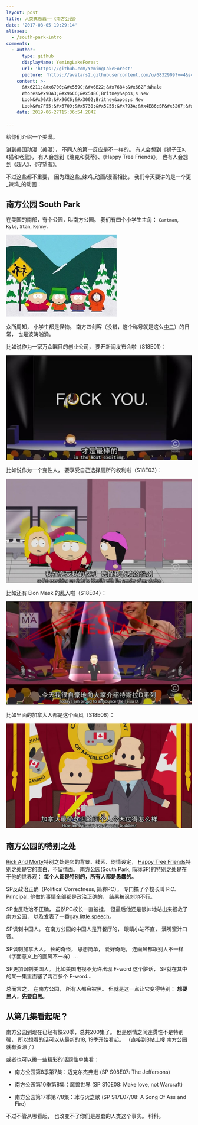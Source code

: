 ```yaml
---
layout: post
title: 人类真愚蠢——《南方公园》
date: '2017-08-05 19:29:14'
aliases:
  - /south-park-intro
comments:
  - author:
      type: github
      displayName: YemingLakeForest
      url: 'https://github.com/YemingLakeForest'
      picture: 'https://avatars2.githubusercontent.com/u/6832909?v=4&s=73'
    content: >-
      &#x6211;&#x6700;&#x559C;&#x6B22;&#x7684;&#x662F;Whale
      Whores&#x90A3;&#x96C6;&#x548C;Britney&apos;s New
      Look&#x90A3;&#x96C6;&#x3002;Britney&apos;s New
      Look&#x7F55;&#x6709;&#x5730;&#x5C55;&#x793A;&#x4E86;SP&#x5267;&#x7EC4;&#x7684;&#x4EBA;&#x6587;&#x5173;&#x6000;&#x3002;
    date: 2019-06-27T15:36:54.284Z

---
```


给你们介绍一个美漫。

<!--MORE-->

讲到美国动漫（美漫），
不同人的第一反应是不一样的。
有人会想到《狮子王》、《猫和老鼠》，
有人会想到《瑞克和莫蒂》、《Happy Tree Friends》，
也有人会想到《超人》、《守望者》。

不过这些都不重要，
因为跟这些_辣鸡_动画/漫画相比，
我们今天要讲的是一个更_辣鸡_的动画：


## 南方公园 South Park

在美国的南部，有个公园，叫南方公园。
我们有四个小学生主角：
`Cartman`, `Kyle`, `Stan`, `Kenny`.

![boys][boys]

众所周知，
小学生都是怪物。
南方四剑客（没错，这个称号就是这么[中二][zhonger]）的日常，
也是波涛汹涌。

比如说作为一家万众瞩目的创业公司，
要开新闻发布会啦（S18E01）：

![news][news]

比如说作为一个变性人，
要享受自己选择厕所的权利啦（S18E03）：

![trans][trans]

比如还有 Elon Mask 的乱入啦（S18E04）：

![elon][elon]

比如里面的加拿大人都是这个画风（S18E06）：

![t-p][t-p]


## 南方公园的特别之处

[Rick And Morty][rm]特别之处是它的背景、线索、剧情设定，
[Happy Tree Friends][htf]特别之处是它的直白、不留情面。
南方公园(South Park, 简称SP)的特别之处是在于他的世界观：
**每个人都是特别的，所有人都是愚蠢的。**

SP反政治正确（Political Correctness, 简称PC），
专门搞了个校长叫 P.C. Principal.
他做的事情全部都是政治正确的，
结果被讽刺地不行。

SP也反政治不正确，
虽然PC校长一直被挂，
但最后他还是很帅地站出来拯救了南方公园，
以及发表了一番[gay little speech][speech]。

SP讽刺中国人。
在南方公园的中国人是开餐厅的，
眼睛小站不直，
满嘴蜜汁口音。

SP讽刺加拿大人。
长的奇怪，
思想简单，
爱好奇葩，
连画风都跟别人不一样（字面意义上的画风不一样）…

SP更加讽刺美国人。
比如美国电视不允许出现 F-word 这个脏话，
SP就在其中的某一集里面塞了两百多个 F-word…

总而言之，
在南方公园，
所有人都会被黑。
但就是这一点让它变得特别：
**想要黑人，先要自黑。**


## 从第几集看起呢？

南方公园到现在已经有快20季，总共200集了。
但是剧情之间连贯性不是特别强，
所以想看的话可以从最新的18, 19季开始看起。
（直接到B站上搜 南方公园 就有资源了）

或者也可以挑一些精彩的话题性单集看：

* 南方公园第8季第7集：迈克尔杰弗逊 (SP S08E07: The Jeffersons)

* 南方公园第10季第8集：魔兽世界 (SP S10E08: Make love, not Warcraft)

* 南方公园第17季第7/8集：冰与火之歌 (SP S17E07/08: A Song Of Ass and Fire)

不过不管从哪看起，
也改变不了你们是愚蠢的人类这个事实。
科科。


[boys]: /assets/pics/sp/boys.jpg
[zhonger]: https://zh.moegirl.org/zh-hans/%E4%B8%AD%E4%BA%8C%E7%97%85
[news]: /assets/pics/sp/cartman_fw.jpg
[trans]: /assets/pics/sp/cartman_trans.jpg
[elon]: /assets/pics/sp/elon.jpg
[t-p]: /assets/pics/sp/t_and_p.jpg
[rm]: http://www.adultswim.com/videos/rick-and-morty/
[htf]: https://mondomedia.com/channel/HappyTreeFriends
[speech]: http://wiki.southpark.cc.com/wiki/Kyle_Broflovski

